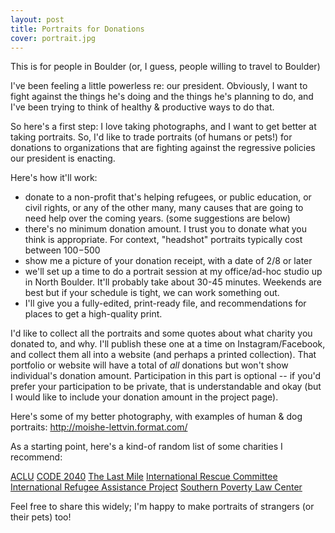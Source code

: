 ```yaml
---
layout: post
title: Portraits for Donations
cover: portrait.jpg
---
```

This is for people in Boulder (or, I guess, people willing to travel to Boulder)

I've been feeling a little powerless re: our president. Obviously, I want to fight against the things he's doing and the things he's planning to do, and I've been trying to think of healthy & productive ways to do that.

So here's a first step: I love taking photographs, and I want to get better at taking portraits. So, I'd like to trade portraits (of humans or pets!) for donations to organizations that are fighting against the regressive policies our president is enacting.

Here's how it'll work:

   - donate to a non-profit that's helping refugees, or public education, or civil rights, or any of the other many, many causes that are going to need help over the coming years. (some suggestions are below)
   - there's no minimum donation amount. I trust you to donate what you think is appropriate. For context, "headshot" portraits typically cost between $100-$500
   - show me a picture of your donation receipt, with a date of 2/8 or later
   - we'll set up a time to do a portrait session at my office/ad-hoc studio up in North Boulder. It'll probably take about 30-45 minutes. Weekends are best but if your schedule is tight, we can work something out.
   - I'll give you a fully-edited, print-ready file, and recommendations for places to get a high-quality print.

I'd like to collect all the portraits and some quotes about what charity you donated to, and why. I'll publish these one at a time on Instagram/Facebook, and collect them all into a website (and perhaps a printed collection). That portfolio or website will have a total of *all* donations but won't show individual's donation amount. Participation in this part is optional -- if you'd prefer your participation to be private, that is understandable and okay (but I would like to include your donation amount in the project page).

Here's some of my better photography, with examples of human & dog portraits: http://moishe-lettvin.format.com/

As a starting point, here's a kind-of random list of some charities I recommend:

[ACLU](https://www.aclu.org/)
[CODE 2040](http://www.code2040.org/)
[The Last Mile](https://thelastmile.org/)
[International Rescue Committee](https://www.rescue.org/)
[International Refugee Assistance Project](https://refugeerights.org/)
[Southern Poverty Law Center](https://www.splcenter.org/)

Feel free to share this widely; I'm happy to make portraits of strangers (or their pets) too!